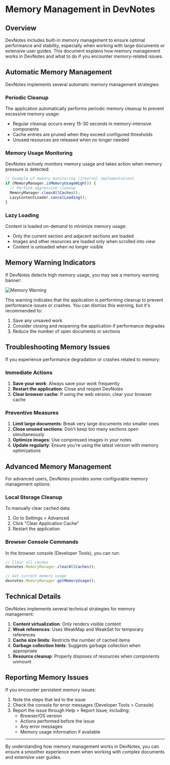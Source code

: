 # Memory Management in DevNotes

## Overview

DevNotes includes built-in memory management to ensure optimal performance and stability, especially when working with large documents or extensive user guides. This document explains how memory management works in DevNotes and what to do if you encounter memory-related issues.

## Automatic Memory Management

DevNotes implements several automatic memory management strategies:

### Periodic Cleanup

The application automatically performs periodic memory cleanup to prevent excessive memory usage:

- Regular cleanup occurs every 15-30 seconds in memory-intensive components
- Cache entries are pruned when they exceed configured thresholds
- Unused resources are released when no longer needed

### Memory Usage Monitoring

DevNotes actively monitors memory usage and takes action when memory pressure is detected:

```javascript
// Example of memory monitoring (internal implementation)
if (MemoryManager.isMemoryUsageHigh()) {
  // Perform aggressive cleanup
  MemoryManager.clearAllCaches();
  LazyContentLoader.cancelLoading();
}
```

### Lazy Loading

Content is loaded on-demand to minimize memory usage:

- Only the current section and adjacent sections are loaded
- Images and other resources are loaded only when scrolled into view
- Content is unloaded when no longer visible

## Memory Warning Indicators

If DevNotes detects high memory usage, you may see a memory warning banner:

![Memory Warning](../assets/memory-warning.png)

This warning indicates that the application is performing cleanup to prevent performance issues or crashes. You can dismiss this warning, but it's recommended to:

1. Save any unsaved work
2. Consider closing and reopening the application if performance degrades
3. Reduce the number of open documents or sections

## Troubleshooting Memory Issues

If you experience performance degradation or crashes related to memory:

### Immediate Actions

1. **Save your work**: Always save your work frequently
2. **Restart the application**: Close and reopen DevNotes
3. **Clear browser cache**: If using the web version, clear your browser cache

### Preventive Measures

1. **Limit large documents**: Break very large documents into smaller ones
2. **Close unused sections**: Don't keep too many sections open simultaneously
3. **Optimize images**: Use compressed images in your notes
4. **Update regularly**: Ensure you're using the latest version with memory optimizations

## Advanced Memory Management

For advanced users, DevNotes provides some configurable memory management options:

### Local Storage Cleanup

To manually clear cached data:

1. Go to Settings > Advanced
2. Click "Clear Application Cache"
3. Restart the application

### Browser Console Commands

In the browser console (Developer Tools), you can run:

```javascript
// Clear all caches
devnotes.MemoryManager.clearAllCaches();

// Get current memory usage
devnotes.MemoryManager.getMemoryUsage();
```

## Technical Details

DevNotes implements several technical strategies for memory management:

1. **Content virtualization**: Only renders visible content
2. **Weak references**: Uses WeakMap and WeakSet for temporary references
3. **Cache size limits**: Restricts the number of cached items
4. **Garbage collection hints**: Suggests garbage collection when appropriate
5. **Resource cleanup**: Properly disposes of resources when components unmount

## Reporting Memory Issues

If you encounter persistent memory issues:

1. Note the steps that led to the issue
2. Check the console for error messages (Developer Tools > Console)
3. Report the issue through Help > Report Issue, including:
   - Browser/OS version
   - Actions performed before the issue
   - Any error messages
   - Memory usage information if available

---

By understanding how memory management works in DevNotes, you can ensure a smoother experience even when working with complex documents and extensive user guides.